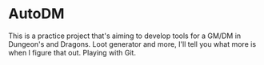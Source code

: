 # AutoDM

This is a practice project that's aiming to develop tools for a GM/DM in Dungeon's and Dragons. Loot generator and more, I'll tell you what more is when I figure that out.
Playing with Git.
